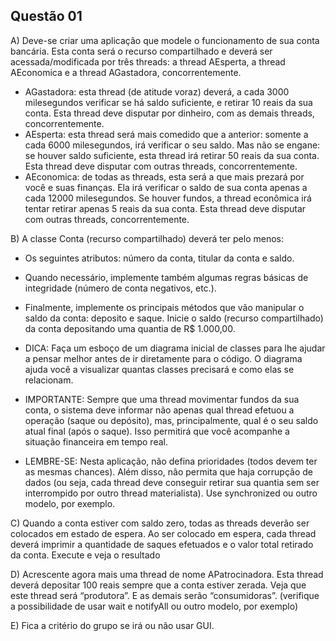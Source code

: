 ## Questão 01
A) Deve-se criar uma aplicação que modele o funcionamento de sua conta bancária. Esta conta será o recurso compartilhado e deverá ser acessada/modificada por três threads: a thread AEsperta, a thread AEconomica e a thread AGastadora, concorrentemente.
  - AGastadora: esta thread (de atitude voraz) deverá, a cada 3000 milesegundos verificar se há saldo suficiente, e retirar 10 reais da sua conta. Esta thread deve disputar por dinheiro, com
as demais threads, concorrentemente.
  - AEsperta: esta thread será mais comedido que a anterior: somente a cada 6000 milesegundos, irá verificar o seu saldo. Mas não se engane: se houver saldo suficiente, esta thread irá retirar 50 reais da sua conta. Esta thread deve disputar com outras threads, concorrentemente.
  - AEconomica: de todas as threads, esta será a que mais prezará por você e suas finanças. Ela irá verificar o saldo de sua conta apenas a cada 12000 milesegundos. Se houver fundos, a thread econômica irá tentar retirar apenas 5 reais da sua conta. Esta thread deve disputar com outras threads, concorrentemente.

B) A classe Conta (recurso compartilhado) deverá ter pelo menos:
  - Os seguintes atributos: número da conta, titular da conta e saldo.
  - Quando necessário, implemente também algumas regras básicas de integridade (número de conta negativos, etc.).
  - Finalmente, implemente os principais métodos que vão manipular o saldo da conta: deposito e saque. Inicie o saldo (recurso compartilhado) da conta depositando uma quantia de R$ 1.000,00.

- DICA: Faça um esboço de um diagrama inicial de classes para lhe ajudar a pensar melhor antes de ir diretamente para o código. O diagrama ajuda você a visualizar quantas classes precisará e como elas se relacionam.

- IMPORTANTE: Sempre que uma thread movimentar fundos da sua conta, o sistema deve informar não apenas qual thread efetuou a operação (saque ou depósito), mas, principalmente, qual é o seu saldo atual final (após o saque). Isso permitirá que você acompanhe a situação financeira em tempo real.

- LEMBRE-SE: Nesta aplicação, não defina prioridades (todos devem ter as mesmas chances). Além disso, não permita que haja corrupção de dados (ou seja, cada thread deve conseguir retirar sua quantia sem ser interrompido por outro thread materialista). Use synchronized ou outro modelo, por exemplo.

C) Quando a conta estiver com saldo zero, todas as threads deverão ser colocados em estado de espera. Ao ser colocado em espera, cada thread deverá imprimir a quantidade de saques efetuados e o valor total retirado da conta. Execute e veja o resultado

D) Acrescente agora mais uma thread de nome APatrocinadora. Esta thread deverá depositar 100 reais sempre que a conta estiver zerada. Veja que este thread será “produtora”. E as demais serão “consumidoras”. (verifique a possibilidade de usar wait e notifyAll ou outro modelo, por exemplo)

E) Fica a critério do grupo se irá ou não usar GUI.
